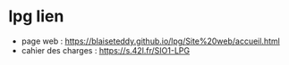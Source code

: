 # lpg lien
- page web : https://blaiseteddy.github.io/lpg/Site%20web/accueil.html
- cahier des charges : https://s.42l.fr/SIO1-LPG
